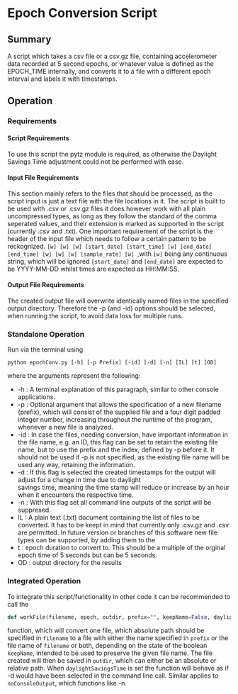 # Epoch Conversion Script

## Summary

A script which takes a csv file or a csv.gz file, containing 
accelerometer data recorded at 5 second epochs, or whatever value is defined as the EPOCH_TIME internally, and 
converts it to a file with a different epoch interval and labels
it with timestamps.

## Operation

### Requirements
#### Script Requirements
To use this script the pytz module is required, as otherwise the Daylight Savings Time adjustment could not be performed with ease.
#### Input File Requirements
This section mainly refers to the files that should be processed, as the script input is just a text file with the file locations in it. The script is built to be used with .csv or .csv.gz files it does however work with all plain uncompressed types, as long as they follow the standard of the comma seperated values, and their extension is marked as supported in the script (currently .csv and .txt). One important requirement of the script is the  header of the input file which needs to follow a certain pattern to be reckognized. `[w] [w] [w] [start_date] [start_time] [w] [end_date] [end_time] [w] [w] [w] [sample_rate] [w] `,with `[w]` being any continuous string, which will be ignored `[start_date]` and `[end_date]` are expected to be YYYY-MM-DD whilst times are expected as HH:MM:SS.

#### Output File Requirements
The created output file will overwrite identically named files in the specified output directory. Therefore the -p (and -id) options should be selected, when running the script, to avoid data loss for multiple runs.

### Standalone Operation
Run via the terminal using 

```
python epochConv.py [-h] [-p Prefix] [-id] [-d] [-n] [IL] [t] [OD]
```
    
where the arguments represent the following:
   + -h : A terminal explanation of this paragraph, similar to other console applications.
   + -p : Optional argument that allows the specification of a new filename (prefix), which
           will consist of the supplied file and a four digit padded integer number, increasing
           throughout the runtime of the program, whenever a new file is analyzed.
   + -id :  In case the files, needing conversion, have important information in the file name, e.g. an ID, this flag can be set to         retain the existing file name, but to use the prefix and the index, defined by -p before it. It should not be used if -p is not specified, as the existing file name will be used any way, retaining the information.
   + -d : If this flag is selected the created timestamps for the output will adjust for a change in time due to daylight   
          savings time, meaning the time stamp will reduce or increase by an hour when it encounters the respective time.
   + -n : With this flag set all command line outputs of the script will be suppresed.
   + IL : A plain text (.txt) document containing 
          the list of files to be converted. It has to be keept in mind that currently only .csv.gz and .csv are permitted. In future version or branches of this software new file types can be supported, by adding them to the 
   + t : epoch duration to convert to. This should be a
          multiple of the orginal epoch time of 5 seconds but can be 5 seconds.
   + OD : output directory for the results

### Integrated Operation
   To integrate this script/functionality in other code it can be recommended to call the 
   ```python
   def workFile(filename, epoch, outdir, prefix="", keepName=False, daylightSavingsTime=False, noConsoleOutput=False)
   ``` 
   function, which will convert one file, which absolute path should be specified in `filename` to a file with either the name
   specified in `prefix` or the file name of `filename` or both, depending on the state of the boolean `keepName`, intended to
   be used to preserve the given file name. The file created will then be saved in `outdir`, which can either be an absolute or
   relative path. When `daylightSavingsTime` is set the function will behave as if -d would have been selected in the command
   line call. Similar applies to `noConsoleOutput`, which functions like -n.
